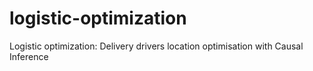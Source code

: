 # logistic-optimization
Logistic optimization: Delivery drivers location optimisation with Causal Inference 
